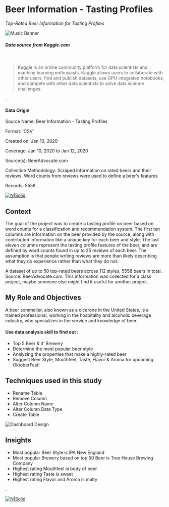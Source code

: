 # Beer Information - Tasting Profiles
 _Top-Rated Beer Information for Tasting Profiles_

![Music Banner](https://t4.ftcdn.net/jpg/05/61/77/43/360_F_561774374_FcP5tPdPHoa7uTYDFjwkYyKoSxK7GbAv.jpg)

##### Data source from _Kaggle.com_ 
.

>
>Kaggle is an online community platform for data scientists and machine learning enthusiasts. Kaggle allows users to collaborate with other users, find and publish datasets, use GPU integrated notebooks, and compete with other data scientists to solve data science challenges.

.
#### Data Origin
Source Name:		Beer Information - Tasting Profiles

Format:		‘CSV’

Created on:		Jan 10, 2020

Coverage:		Jan 10, 2020 to Jan 12, 2020

Source(s):		BeerAdvocate.com

Collection Methodology:     Scraped information on rated beers and their reviews. Word counts from reviews were used to define a beer's features

Records:		5558
.


[![N|Solid]((https://www.subhaminfotech.in/wp-content/uploads/2018/05/click-here-png-click-here-icon-png-360.png))](https://www.kaggle.com/datasets/stephenpolozoff/top-beer-information?select=beer_data_set.csv) 

## Context
The goal of the project was to create a tasting profile on beer based on word counts for a classification and recommendation system. The first ten columns are information on the beer provided by the source, along with contributed information like a unique key for each beer and style. The last eleven columns represent the tasting profile features of the beer, and are defined by word counts found in up to 25 reviews of each beer. The assumption is that people writing reviews are more than likely describing what they do experience rather than what they do not.

A dataset of up to 50 top-rated beers across 112 styles, 5558 beers in total. Source: BeerAdvocate.com. This information was collected for a class project, maybe someone else might find it useful for another project.

## My Role and Objectives 

A beer sommelier, also known as a cicerone in the United States, is a trained professional, working in the hospitality and alcoholic beverage industry, who specializes in the service and knowledge of beer.

#### Use data analysis skill to find out :
 - Top 5 Beer & it’ Brewery
-  Determine the most popular beer style
-  Analyzing the properties that make a highly-rated beer 
-  Suggest Beer Style, Mouthfeel, Taste, Flavor & Aroma for upcoming OktoberFest!

## Techniques used in this study

- Rename Table
- Remove Column
- Alter Column Name
- Alter Column Data Type
- Create Table

![Dashboard Design](https://imgur.com/dbNyBIw.jpg)

## Insights

- Most popular Beer Style is IPA New England
- Most popular Brewery based on top 50 Beer is Tree House Brewing Company
- Highest rating Mouthfeel is body of beer
- Highest rating Taste is sweet
- Highest rating Flavor and Aroma is malty


.

[![N|Solid](https://imgur.com/fPoq1nV.jpg)](https://www.linkedin.com/in/mokko-tan-3222b91b4/)  
